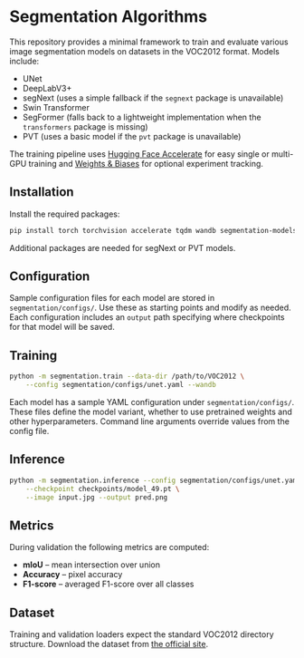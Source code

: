 # Segmentation Algorithms

This repository provides a minimal framework to train and evaluate various image segmentation models on datasets in the VOC2012 format. Models include:

- UNet
- DeepLabV3+
- segNext (uses a simple fallback if the `segnext` package is unavailable)
- Swin Transformer
- SegFormer (falls back to a lightweight implementation when the `transformers` package is missing)
- PVT (uses a basic model if the `pvt` package is unavailable)

The training pipeline uses [Hugging Face Accelerate](https://github.com/huggingface/accelerate) for easy single or multi-GPU training and [Weights & Biases](https://wandb.ai/) for optional experiment tracking.

## Installation

Install the required packages:

```bash
pip install torch torchvision accelerate tqdm wandb segmentation-models-pytorch timm transformers pyyaml
```

Additional packages are needed for segNext or PVT models.

## Configuration

Sample configuration files for each model are stored in `segmentation/configs/`.
Use these as starting points and modify as needed. Each configuration includes
an `output` path specifying where checkpoints for that model will be saved.

## Training

```bash
python -m segmentation.train --data-dir /path/to/VOC2012 \
    --config segmentation/configs/unet.yaml --wandb
```

Each model has a sample YAML configuration under `segmentation/configs/`. These files define the model variant, whether to use pretrained weights and other hyperparameters. Command line arguments override values from the config file.

## Inference

```bash
python -m segmentation.inference --config segmentation/configs/unet.yaml \
    --checkpoint checkpoints/model_49.pt \
    --image input.jpg --output pred.png
```

## Metrics

During validation the following metrics are computed:

- **mIoU** – mean intersection over union
- **Accuracy** – pixel accuracy
- **F1-score** – averaged F1-score over all classes

## Dataset

Training and validation loaders expect the standard VOC2012 directory structure. Download the dataset from [the official site](http://host.robots.ox.ac.uk/pascal/VOC/voc2012/).

